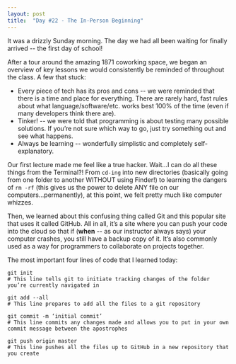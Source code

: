 ```yaml
---
layout: post
title:  "Day #22 - The In-Person Beginning"
---
```

It was a drizzly Sunday morning. The day we had all been waiting for finally arrived -- the first day of school! 

After a tour around the amazing 1871 coworking space, we began an overview of key lessons we would consistently be reminded of throughout the class. A few that stuck:

* Every piece of tech has its pros and cons -- we were reminded that there is a time and place for everything. There are rarely hard, fast rules about what language/software/etc. works best 100% of the time (even if many developers think there are). 
* Tinker! -- we were told that programming is about testing many possible solutions. If you’re not sure which way to go, just try something out and see what happens. 
* Always be learning -- wonderfully simplistic and completely self-explanatory.

Our first lecture made me feel like a true hacker. Wait...I can do all these things from the Terminal?! From ```cd-ing``` into new directories (basically going from one folder to another WITHOUT using Finder!) to learning the dangers of ```rm -rf``` (this gives us the power to delete ANY file on our computers...permanently), at this point, we felt pretty much like computer whizzes. 

Then, we learned about this confusing thing called Git and this popular site that uses it called GitHub. All in all, it’s a site where you can push your code into the cloud so that if (**when** -- as our instructor always says) your computer crashes, you still have a backup copy of it. It’s also commonly used as a way for programmers to collaborate on projects together. 

The most important four lines of code that I learned today: 

```
git init
# This line tells git to initiate tracking changes of the folder you’re currently navigated in

git add --all
# This line prepares to add all the files to a git repository

git commit -m ‘initial commit’
# This line commits any changes made and allows you to put in your own commit message between the apostrophes

git push origin master
# This line pushes all the files up to GitHub in a new repository that you create
```